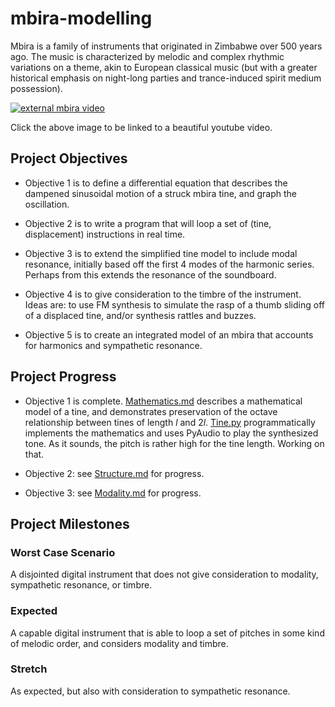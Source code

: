 # mbira-modelling
Mbira is a family of instruments that originated in Zimbabwe over 500 years ago.
The music is characterized by melodic and complex rhythmic variations on a theme, akin to European classical music (but with a greater historical emphasis on night-long parties and trance-induced spirit medium possession).

[![external mbira video](https://img.youtube.com/vi/tKbfUEhjuH4/0.jpg)](https://www.youtube.com/watch?v=tKbfUEhjuH4)

Click the above image to be linked to a beautiful youtube video.


## Project Objectives

- Objective 1 is to define a differential equation that describes the dampened sinusoidal motion of a struck mbira tine, and graph the oscillation.

- Objective 2 is to write a program that will loop a set of (tine, displacement) instructions in real time.

- Objective 3 is to extend the simplified tine model to include modal resonance, initially based off the first 4 modes of the harmonic series. Perhaps from this extends the resonance of the soundboard.

- Objective 4 is to give consideration to the timbre of the instrument. Ideas are: to use FM synthesis to simulate the rasp of a thumb sliding off of a displaced tine, and/or synthesis rattles and buzzes.

- Objective 5 is to create an integrated model of an mbira that accounts for harmonics and sympathetic resonance.


## Project Progress

- Objective 1 is complete. [Mathematics.md](reference/mathematics.md) describes a mathematical model of a tine, and demonstrates preservation of the octave relationship between tines of length $l$ and $2l$. [Tine.py](source/tine.py) programmatically implements the mathematics and uses PyAudio to play the synthesized tone. As it sounds, the pitch is rather high for the tine length. Working on that.

- Objective 2: see [Structure.md](reference/structure.md) for progress.

- Objective 3: see [Modality.md](reference/modality.md) for progress.


## Project Milestones
### Worst Case Scenario
A disjointed digital instrument that does not give consideration to modality, sympathetic resonance, or timbre.

### Expected
A capable digital instrument that is able to loop a set of pitches in some kind of melodic order, and considers modality and timbre.

### Stretch
As expected, but also with consideration to sympathetic resonance.
